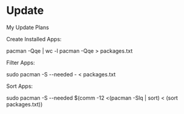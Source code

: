 # Update
My Update Plans

Create Installed Apps:

pacman -Qqe | wc -l
pacman -Qqe > packages.txt

Filter Apps:

sudo pacman -S --needed - < packages.txt

Sort Apps:

sudo pacman -S --needed $(comm -12 <(pacman -Slq | sort) < (sort packages.txt)) 